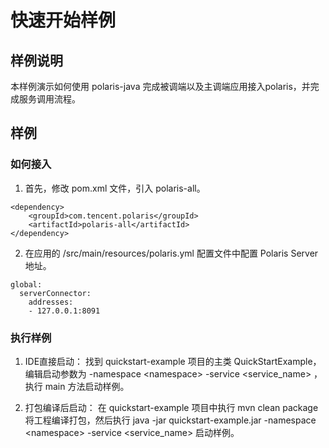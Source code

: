 # 快速开始样例

## 样例说明

本样例演示如何使用 polaris-java 完成被调端以及主调端应用接入polaris，并完成服务调用流程。

## 样例

### 如何接入

1. 首先，修改 pom.xml 文件，引入 polaris-all。
```
<dependency>
    <groupId>com.tencent.polaris</groupId>
    <artifactId>polaris-all</artifactId>
</dependency>
```

2. 在应用的 /src/main/resources/polaris.yml 配置文件中配置 Polaris Server 地址。
```
global:
  serverConnector:
    addresses:
    - 127.0.0.1:8091
```

### 执行样例

1. IDE直接启动：
找到 quickstart-example 项目的主类 QuickStartExample，编辑启动参数为 -namespace \<namespace\> -service \<service_name\> ，执行 main 方法启动样例。

2. 打包编译后启动：
在 quickstart-example 项目中执行 mvn clean package 将工程编译打包，然后执行 java -jar quickstart-example.jar  -namespace \<namespace\> -service \<service_name\>  启动样例。